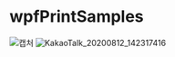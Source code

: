 # wpfPrintSamples

![캡처](https://user-images.githubusercontent.com/55077653/89978024-865b4900-dca7-11ea-8b25-001a130b835a.JPG)
![KakaoTalk_20200812_142317416](https://user-images.githubusercontent.com/55077653/89978059-9ecb6380-dca7-11ea-9826-cc301b16f001.jpg)

